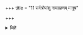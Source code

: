 +++
title = "11 सर्वत्रोपांशु नामग्रहणम् मानुष"

+++

<details><summary>थिते</summary>

सर्वत्रोपांशु नामग्रहणम् । मानुष इत्युच्चैः ११
</details>
